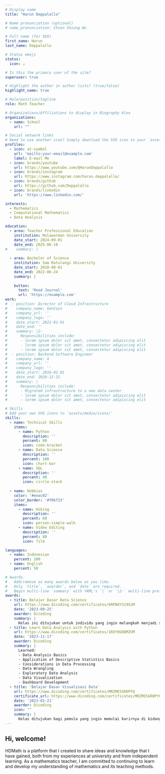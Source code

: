 ```yaml
---
# Display name
title: "Harun Deppalallo"

# Name pronunciation (optional)
# name_pronunciation: Chien Shiung Wu

# Full name (for SEO)
first_name: Harun
last_name: Deppalallo

# Status emoji
status:
  icon: ☕️

# Is this the primary user of the site?
superuser: true

# Highlight the author in author lists? (true/false)
highlight_name: true

# Role/position/tagline
role: Math Teacher

# Organizations/Affiliations to display in Biography blox
organizations:
  - name: School
    url: ""

# Social network links
# Need to use another icon? Simply download the SVG icon to your `assets/media/icons/` folder.
profiles:
  - icon: at-symbol
    url: 'mailto:your-email@example.com'
    label: E-mail Me
  - icon: brands/youtube
    url: https://www.youtube.com/@HarunDeppalallo
  - icon: brands/instagram
    url: https://www.instagram.com/harun.deppalallo/
  - icon: brands/github
    url: https://github.com/Deppalallo
  - icon: brands/linkedin
    url: 'https://www.linkedin.com/'

interests:
  - Mathematics
  - Computational Mathematics
  - Data Analysis

education:
  - area: Teacher Professional Education
    institution: Mulawarman University
    date_start: 2024-09-01
    date_end: 2025-06-10
#    summary: |
      
  - area: Bachelor of Science
    institution: Sam Ratulangi University
    date_start: 2018-08-01
    date_end: 2022-06-24
    summary: |
      
    button:
      text: 'Read Journal'
      url: 'https://example.com'
work:
#  - position: Director of Cloud Infrastructure
#    company_name: GenCoin
#    company_url: ''
#    company_logo: ''
#    date_start: 2021-01-01
#    date_end: ''
#    summary: |2-
#      Responsibilities include:
#      - lorem ipsum dolor sit amet, consectetur adipiscing elit
#      - lorem ipsum dolor sit amet, consectetur adipiscing elit
#      - lorem ipsum dolor sit amet, consectetur adipiscing elit
#  - position: Backend Software Engineer
#    company_name: X
#    company_url: ''
#    company_logo: ''
#    date_start: 2016-01-01
#    date_end: 2020-12-31
#    summary: |
#      Responsibilities include:
#      - Migrated infrastructure to a new data center
#      - lorem ipsum dolor sit amet, consectetur adipiscing elit
#      - lorem ipsum dolor sit amet, consectetur adipiscing elit

# Skills
# Add your own SVG icons to `assets/media/icons/`
skills:
  - name: Technical Skills
    items:
      - name: Python
        description: ''
        percent: 80
        icon: code-bracket
      - name: Data Science
        description: ''
        percent: 100
        icon: chart-bar
      - name: SQL
        description: ''
        percent: 40
        icon: circle-stack
      
  - name: Hobbies
    color: '#eeac02'
    color_border: '#f0bf23'
    items:
      - name: Hiking
        description: ''
        percent: 60
        icon: person-simple-walk
      - name: Video Editing
        description: ''
        percent: 80
        icon: film

languages:
  - name: Indonesian
    percent: 100
  - name: English
    percent: 50

# Awards.
#   Add/remove as many awards below as you like.
#   Only `title`, `awarder`, and `date` are required.
#   Begin multi-line `summary` with YAML's `|` or `|2-` multi-line prefix and indent 2 spaces below.
awards:
  - title: Belajar Dasar Data Science
    url: https://www.dicoding.com/certificates/6RPN4Y319X2M
    date: '2023-09-25'
    awarder: Dicoding
    summary: |
      Kelas ini ditujukan untuk individu yang ingin melangkah menjadi seorang data scientist dengan mempelajari konsep dasar data science. Setelah mengikuti kelas, siswa diharapkan mampu mengenal, memahami, dan menelaah dasar-dasar data science dengan baik.
  - title: Learn Data Analysis with Python
    url: https://www.dicoding.com/certificates/1RXY0G0QMZVM
    date: '2023-11-17'
    awarder: Dicoding
    summary: |
      Learned:
      - Data Analysis Basics
      - Application of Descriptive Statistics Basics
      - Considerations in Data Processing
      - Data Wrangling
      - Exploratory Data Analysis
      - Data Visualization
      - Dashboard Development
  - title: 'Belajar Dasar Visualisasi Data'
    url: https://www.dicoding.com/certificates/MRZME5GR0PYQ
    certificate_url: https://www.dicoding.com/certificates/MRZME5GR0PYQ
    date: '2023-01-21'
    awarder: Dicoding
    icon: ""
    summary: |
      Kelas ditujukan bagi pemula yang ingin memulai karirnya di bidang pengolahan data dengan mengacu pada standar kompetensi industri. Di akhir kelas, siswa dapat membuat sebuah visualisasi data yang efektif menggunakan Google Sheets sesuai teknik praktik terbaik industri, sehingga meningkatkan nilainya dalam berkarier sebagai Software Developer.
---
```


## Hi, welcome!
HDMath is a platform that I created to share ideas and knowledge that I have gained, both from my experiences at university and from independent learning. As a mathematics teacher, I am committed to continuing to learn and develop my understanding of mathematics and its teaching methods.